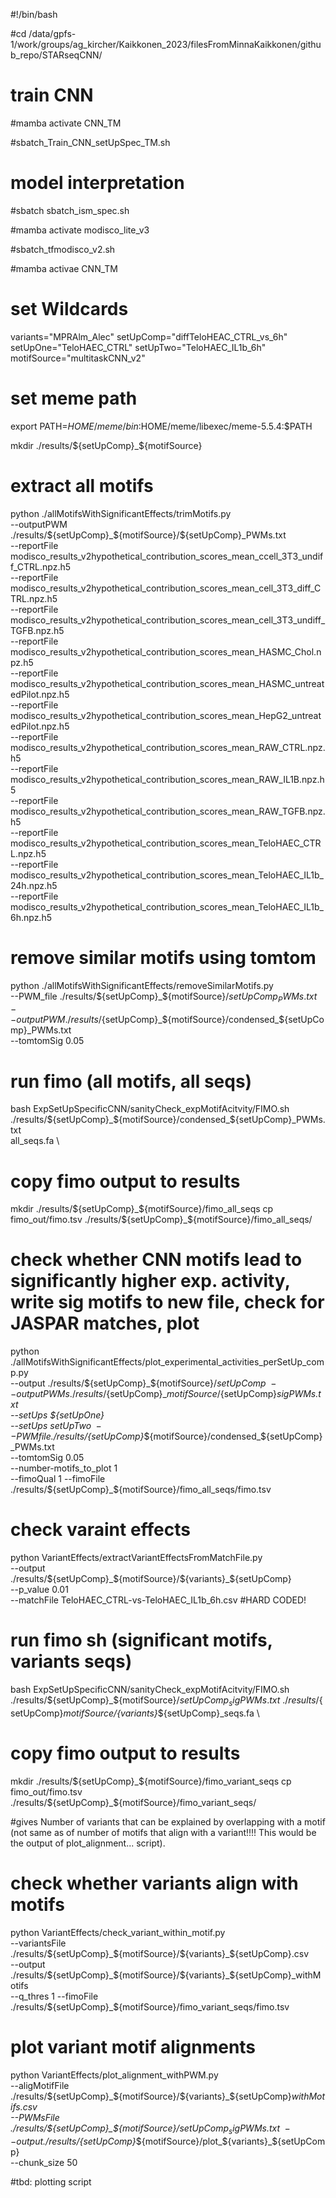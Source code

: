 #!/bin/bash

#cd /data/gpfs-1/work/groups/ag_kircher/Kaikkonen_2023/filesFromMinnaKaikkonen/github_repo/STARseqCNN/

# train CNN
#mamba activate CNN_TM

#sbatch_Train_CNN_setUpSpec_TM.sh




# model interpretation
#sbatch sbatch_ism_spec.sh

#mamba activate modisco_lite_v3

#sbatch_tfmodisco_v2.sh

#mamba activae CNN_TM


# set Wildcards
variants="MPRAlm_Alec"
setUpComp="diffTeloHEAC_CTRL_vs_6h"
setUpOne="TeloHAEC_CTRL"
setUpTwo="TeloHAEC_IL1b_6h"
motifSource="multitaskCNN_v2"

# set meme path
export PATH=$HOME/meme/bin:$HOME/meme/libexec/meme-5.5.4:$PATH

mkdir ./results/${setUpComp}_${motifSource}

# extract all motifs
python ./allMotifsWithSignificantEffects/trimMotifs.py \
--outputPWM ./results/${setUpComp}_${motifSource}/${setUpComp}_PWMs.txt \
--reportFile modisco_results_v2hypothetical_contribution_scores_mean_ccell_3T3_undiff_CTRL.npz.h5 \
--reportFile modisco_results_v2hypothetical_contribution_scores_mean_cell_3T3_diff_CTRL.npz.h5 \
--reportFile modisco_results_v2hypothetical_contribution_scores_mean_cell_3T3_undiff_TGFB.npz.h5 \
--reportFile modisco_results_v2hypothetical_contribution_scores_mean_HASMC_Chol.npz.h5 \
--reportFile modisco_results_v2hypothetical_contribution_scores_mean_HASMC_untreatedPilot.npz.h5 \
--reportFile modisco_results_v2hypothetical_contribution_scores_mean_HepG2_untreatedPilot.npz.h5 \
--reportFile modisco_results_v2hypothetical_contribution_scores_mean_RAW_CTRL.npz.h5 \
--reportFile modisco_results_v2hypothetical_contribution_scores_mean_RAW_IL1B.npz.h5 \
--reportFile modisco_results_v2hypothetical_contribution_scores_mean_RAW_TGFB.npz.h5 \
--reportFile modisco_results_v2hypothetical_contribution_scores_mean_TeloHAEC_CTRL.npz.h5 \
--reportFile modisco_results_v2hypothetical_contribution_scores_mean_TeloHAEC_IL1b_24h.npz.h5 \
--reportFile modisco_results_v2hypothetical_contribution_scores_mean_TeloHAEC_IL1b_6h.npz.h5



# remove similar motifs using tomtom
python ./allMotifsWithSignificantEffects/removeSimilarMotifs.py \
--PWM_file ./results/${setUpComp}_${motifSource}/${setUpComp}_PWMs.txt \
--outputPWM ./results/${setUpComp}_${motifSource}/condensed_${setUpComp}_PWMs.txt \
--tomtomSig 0.05

# run fimo (all motifs, all seqs)
bash ExpSetUpSpecificCNN/sanityCheck_expMotifAcitvity/FIMO.sh \
./results/${setUpComp}_${motifSource}/condensed_${setUpComp}_PWMs.txt \
all_seqs.fa \

# copy fimo output to results
mkdir ./results/${setUpComp}_${motifSource}/fimo_all_seqs
cp fimo_out/fimo.tsv ./results/${setUpComp}_${motifSource}/fimo_all_seqs/

# check whether CNN motifs lead to significantly higher exp. activity, write sig motifs to new file, check for JASPAR matches, plot
python ./allMotifsWithSignificantEffects/plot_experimental_activities_perSetUp_comp.py \
--output ./results/${setUpComp}_${motifSource}/${setUpComp} \
--outputPWMs ./results/${setUpComp}_${motifSource}/${setUpComp}_sigPWMs.txt \
--setUps ${setUpOne} \
--setUps ${setUpTwo} \
--PWMfile ./results/${setUpComp}_${motifSource}/condensed_${setUpComp}_PWMs.txt \
--tomtomSig 0.05 \
--number-motifs_to_plot 1 \
--fimoQual 1
--fimoFile ./results/${setUpComp}_${motifSource}/fimo_all_seqs/fimo.tsv




# check varaint effects
python VariantEffects/extractVariantEffectsFromMatchFile.py \
--output ./results/${setUpComp}_${motifSource}/${variants}_${setUpComp} \
--p_value 0.01 \
--matchFile TeloHAEC_CTRL-vs-TeloHAEC_IL1b_6h.csv #HARD CODED!

# run fimo sh (significant motifs, variants seqs)
bash ExpSetUpSpecificCNN/sanityCheck_expMotifAcitvity/FIMO.sh \
./results/${setUpComp}_${motifSource}/${setUpComp}_sigPWMs.txt \
./results/${setUpComp}_${motifSource}/${variants}_${setUpComp}_seqs.fa \

# copy fimo output to results
mkdir ./results/${setUpComp}_${motifSource}/fimo_variant_seqs
cp fimo_out/fimo.tsv ./results/${setUpComp}_${motifSource}/fimo_variant_seqs/

#gives Number of variants that can be explained by overlapping with a motif (not same as of number of motifs that align with a variant!!!! This would be the output of plot_alignment... script).

# check whether variants align with motifs
python VariantEffects/check_variant_within_motif.py \
--variantsFile ./results/${setUpComp}_${motifSource}/${variants}_${setUpComp}.csv \
--output ./results/${setUpComp}_${motifSource}/${variants}_${setUpComp}_withMotifs \
--q_thres 1
--fimoFile ./results/${setUpComp}_${motifSource}/fimo_variant_seqs/fimo.tsv


# plot variant motif alignments 
python VariantEffects/plot_alignment_withPWM.py \
--aligMotifFile ./results/${setUpComp}_${motifSource}/${variants}_${setUpComp}_withMotifs.csv \
--PWMsFile ./results/${setUpComp}_${motifSource}/${setUpComp}_sigPWMs.txt \
--output ./results/${setUpComp}_${motifSource}/plot_${variants}_${setUpComp} \
--chunk_size 50




#tbd: plotting script